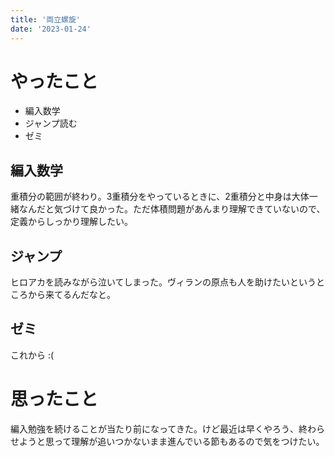 ```yaml
---
title: '両立螺旋'
date: '2023-01-24'
---
```


# やったこと

- 編入数学
- ジャンプ読む
- ゼミ

## 編入数学


重積分の範囲が終わり。3重積分をやっているときに、2重積分と中身は大体一緒なんだと気づけて良かった。ただ体積問題があんまり理解できていないので、定義からしっかり理解したい。


## ジャンプ


ヒロアカを読みながら泣いてしまった。ヴィランの原点も人を助けたいというところから来てるんだなと。


## ゼミ


これから :(


# 思ったこと


編入勉強を続けることが当たり前になってきた。けど最近は早くやろう、終わらせようと思って理解が追いつかないまま進んでいる節もあるので気をつけたい。

